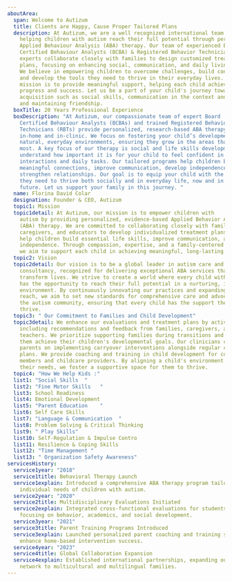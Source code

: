 ```yaml
---
aboutArea:
  span: Welcome to Autizum
  title: Clients are Happy, Cause Proper Tailored Plans
  description: At Autizum, we are a well recognized international team
    helping children with autism reach their full potential through personalized
    Applied Behaviour Analysis (ABA) therapy. Our team of experienced Board
    Certified Behaviour Analysts (BCBA) & Registered Behavior Technicians (RBT)
    experts collaborate closely with families to design customized treatment
    plans, focusing on enhancing social, communication, and daily living skills.
    We believe in empowering children to overcome challenges, build confidence,
    and develop the tools they need to thrive in their everyday lives. Our
    mission is to provide meaningful support, helping each child achieve lasting
    progress and success. Let us be a part of your child's journey toward skill
    acquisition such as social skills, communication in the context and building
    and maintaining friendship.
  boxTitle: 20 Years Professional Experience
  boxDescription: "At Autizum, our compassionate team of expert Board
    Certified Behaviour Analysts (BCBAs) and trained Registered Behaviour
    Technicians (RBTs) provide personalized, research-based ABA therapy both
    in-home and in-clinic. We focus on fostering your child’s development in
    natural, everyday environments, ensuring they grow in the areas that matter
    most. A key focus of our therapy is social and life skills development. We
    understand how important it is for your child to feel confident in social
    interactions and daily tasks. Our tailored programs help children build
    meaningful connections, improve communication, develop independence, and
    strengthen relationships. Our goal is to equip your child with the tools
    they need to thrive both socially and in everyday life, now and in the
    future. Let us support your family in this journey. "
  name: Florina David Colar
  designation: Founder & CEO, Autizum
  topic1: Mission
  topic1detail: At Autizum, our mission is to empower children with
    autism by providing personalized, evidence-based Applied Behavior Analysis
    (ABA) therapy. We are committed to collaborating closely with families,
    caregivers, and educators to develop individualized treatment plans that
    help children build essential life skills, improve communication, and foster
    independence. Through compassion, expertise, and a family-centered approach,
    we aim to support each child in achieving meaningful, long-lasting progress.
  topic2: Vision
  topic2detail: Our vision is to be a global leader in autism care and school
    consultancy, recognized for delivering exceptional ABA services that
    transform lives. We strive to create a world where every child with autism
    has the opportunity to reach their full potential in a nurturing, inclusive
    environment. By continuously innovating our practices and expanding our
    reach, we aim to set new standards for comprehensive care and advocacy in
    the autism community, ensuring that every child has the support they need to
    thrive.
  topic3: " Our Commitment to Families and Child Development"
  topic3detail: We enhance our evaluations and treatment plans by actively
    including recommendations and feedback from families, caregivers, and
    teachers. We prioritize supporting families during transitions and helping
    them achieve their children's developmental goals. Our clinicians coach
    parents on implementing carryover interventions alongside regular care
    plans. We provide coaching and training in child development for community
    members and childcare providers. By aligning a child's environment with
    their needs, we foster a supportive space for them to thrive.
  topic4: "How We Help Kids :"
  list1: "Social Skills  "
  list2: "Fine Motor Skills   "
  list3: School Readiness
  list4: Emotional Development
  list5: "Parent Education    "
  list6: Self Care Skills
  list7: "Language & Communication  "
  list8: Problem Solving & Critical Thinking
  list9: " Play Skills"
  list10: Self-Regulation & Impulse Contro
  list11: Resilience & Coping Skills
  list12: "Time Management "
  list13: " Organization Safety Awareness"
servicesHistory:
  service1year: "2018"
  service1title: Behavioral Therapy Launch
  service1explain: Introduced a comprehensive ABA therapy program tailored to
    individual needs of children with autism.
  service2year: "2020"
  service2title: Multidisciplinary Evaluations Initiated
  service2explain: Integrated cross-functional evaluations for students with ASD,
    focusing on behavior, academics, and social development.
  service3year: "2021"
  service3title: Parent Training Programs Introduced
  service3explain: Launched personalized parent coaching and training services to
    enhance home-based intervention success.
  service4year: "2023"
  service4title: Global Collaboration Expansion
  service4explain: Established international partnerships, expanding our support
    network to multicultural and multilingual families.
---
```

